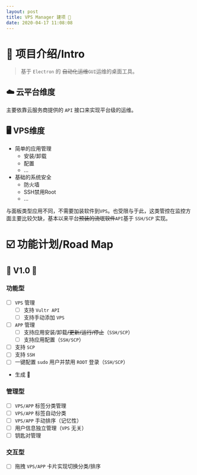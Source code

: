 ```yaml
---
layout: post
title: VPS Manager 建项 🚩
date: 2020-04-17 11:08:08
---
```


# 💭 项目介绍/Intro

> 基于 `Electron` 的 ~~自动化运维~~`GUI`运维的桌面工具。
<!-- more -->

## ☁️ 云平台维度
主要依靠云服务商提供的 `API` 接口来实现平台级的运维。

## 🖥 VPS维度
- 简单的应用管理
    - 安装/卸载
    - 配置
    - ...
- 基础的系统安全
    - 防火墙
    - SSH禁用Root
    - ...

与面板类型应用不同，不需要加装软件到`VPS`。也受限与于此，这类管控在监控方面主要比较欠缺，基本以来平台~~预装的流氓软件~~`API`基于 `SSH/SCP` 实现。


# ☑️ 功能计划/Road Map

## 🎉 V1.0 🎉
### 功能型
- [ ] `VPS` 管理
    - [ ] 支持 `Vultr API`
    - [ ] 支持手动添加 `VPS`
- [ ] `APP` 管理
    - [ ] 支持应用安装/卸载~~/更新/运行/停止~~（`SSH/SCP`）
    - [ ] 支持应用配置（`SSH/SCP`）
- [ ] 支持 `SCP`
- [ ] 支持 `SSH`
- [ ] 一键配置 `sudo` 用户并禁用 `ROOT` 登录（`SSH/SCP`）
- 生成 🔐


### 管理型
- [ ] `VPS/APP` 标签分类管理
- [ ] `VPS/APP` 标签自动分类
- [ ] `VPS/APP` 手动排序（记忆性）
- [ ] 用户信息独立管理（`VPS` 无关）
- [ ] 钥匙对管理

### 交互型
- [ ] 拖拽 `VPS/APP` 卡片实现切换分类/排序




